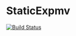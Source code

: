 # StaticExpmv

[![Build Status](https://github.com/jecs/StaticExpmv.jl/actions/workflows/CI.yml/badge.svg?branch=master)](https://github.com/jecs/StaticExpmv.jl/actions/workflows/CI.yml?query=branch%3Amaster)

